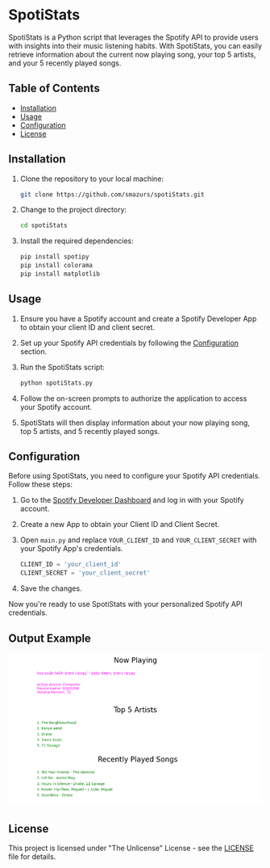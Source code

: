 # SpotiStats

SpotiStats is a Python script that leverages the Spotify API to provide users with insights into their music listening habits. With SpotiStats, you can easily retrieve information about the current now playing song, your top 5 artists, and your 5 recently played songs.

## Table of Contents

- [Installation](#installation)
- [Usage](#usage)
- [Configuration](#configuration)
- [License](#license)

## Installation

1. Clone the repository to your local machine:

   ```bash
   git clone https://github.com/smazurs/spotiStats.git
   ```

2. Change to the project directory:

   ```bash
   cd spotiStats
   ```

3. Install the required dependencies:

   ```bash
   pip install spotipy
   pip install colorama
   pip install matplotlib
   ```

## Usage

1. Ensure you have a Spotify account and create a Spotify Developer App to obtain your client ID and client secret.

2. Set up your Spotify API credentials by following the [Configuration](#configuration) section.

3. Run the SpotiStats script:

   ```bash
   python spotiStats.py
   ```

4. Follow the on-screen prompts to authorize the application to access your Spotify account.

5. SpotiStats will then display information about your now playing song, top 5 artists, and 5 recently played songs.

## Configuration

Before using SpotiStats, you need to configure your Spotify API credentials. Follow these steps:

1. Go to the [Spotify Developer Dashboard](https://developer.spotify.com/dashboard/) and log in with your Spotify account.

2. Create a new App to obtain your Client ID and Client Secret.

3. Open `main.py` and replace `YOUR_CLIENT_ID` and `YOUR_CLIENT_SECRET` with your Spotify App's credentials.

   ```python
   CLIENT_ID = 'your_client_id'
   CLIENT_SECRET = 'your_client_secret'
   ```
4. Save the changes.

Now you're ready to use SpotiStats with your personalized Spotify API credentials.

## Output Example

  ![Spotify Stats](spotify_stats.png)

## License

This project is licensed under "The Unlicense" License - see the [LICENSE](LICENSE) file for details.
